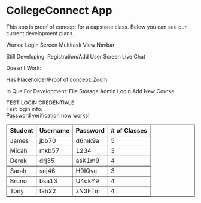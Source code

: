 # CollegeConnect App

This app is proof of concept for a capstone class. Below you can see our current development plans.

Works:
Login Screen
Multitask View
Navbar

Still Developing:
Registration/Add User Screen
Live Chat

Doesn't Work:


Has Placeholder/Proof of concept:
Zoom

In Que For Development:
File Storage
Admin Login
Add New Course


TEST LOGIN CREDENTIALS
<br>
  Test login info:
  <br>
  Password verification now works!
  <table border="1px">
    <tr>
      <th>Student</th>
      <th>Username</th>
      <th>Password</th>
      <th># of Classes</th>
    </tr>
    <tr>
      <td>James</td>
      <td>jbb70</td>
      <td>d6mk9a</td>
      <td>5</td>
    </tr>
    <tr>
      <td>Micah</td>
      <td>mkb57</td>
      <td>1234</td>
      <td>3</td>
    </tr>
    <tr>
      <td>Derek</td>
      <td>drj35</td>
      <td>asK1m9</td>
      <td>4</td>
    </tr>
    <tr>
      <td>Sarah</td>
      <td>sej46</td>
      <td>H9IQvc</td>
      <td>3</td>
    </tr>
    <tr>
      <td>Bruno</td>
      <td>bsa13</td>
      <td>U4dkY9</td>
      <td>4</td>
    </tr>
    <tr>
      <td>Tony</td>
      <td>tah22</td>
      <td>zN3FTm</td>
      <td>4</td>
    </tr>
  </table>